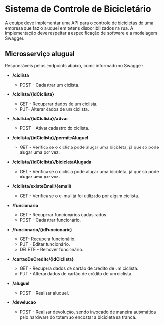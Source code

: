 # Sistema de Controle de Bicicletário

A equipe deve implementar uma API para o controle de bicicletas de uma empresa que faz o aluguel em totens disponibilizados na rua. A implementação deve respeitar a especificação de software e a modelagem Swagger.

## Microsserviço aluguel

Responsáveis pelos endpoints abaixo, como informado no Swagger:

- **/ciclista**
  - POST  - Cadastrar um ciclista.

- **/ciclista/{idCiclista}**
  - GET - Recuperar dados de um ciclista.
  - PUT- Alterar dados de um ciclista.

- **/ciclista/{idCiclista}/ativar**
  - POST - Ativar cadastro do ciclista.

- **/ciclista/{idCiclista}/permiteAluguel**
  - GET - Verifica se o ciclista pode alugar uma bicicleta, já que só pode alugar uma por vez.

- **/ciclista/{idCiclista}/bicicletaAlugada**
  - GET - Verifica se o ciclista pode alugar uma bicicleta, já que só pode alugar uma por vez.

- **/ciclista/existeEmail/{email}**
  - GET - Verifica se o e-mail já foi utilizado por algum ciclista.

- **/funcionario**
  - GET - Recuperar funcionários cadastrados.
  - POST - Cadastrar funcionário.

- **/funcionario/{idFuncionario}**
  - GET- Recupera funcionário.
  - PUT - Editar funcionário.
  - DELETE - Remover funcionário.

- **/cartaoDeCredito/{idCiclista}**
  - GET - Recupera dados de cartão de crédito de um ciclista.
  - PUT - Alterar dados de cartão de crédito de um ciclista.
- **/aluguel**
  - POST - Realizar aluguel.
- **/devolucao**
  - POST - Realizar devolução, sendo invocado de maneira automática pelo hardware do totem ao encostar a bicicleta na tranca.

